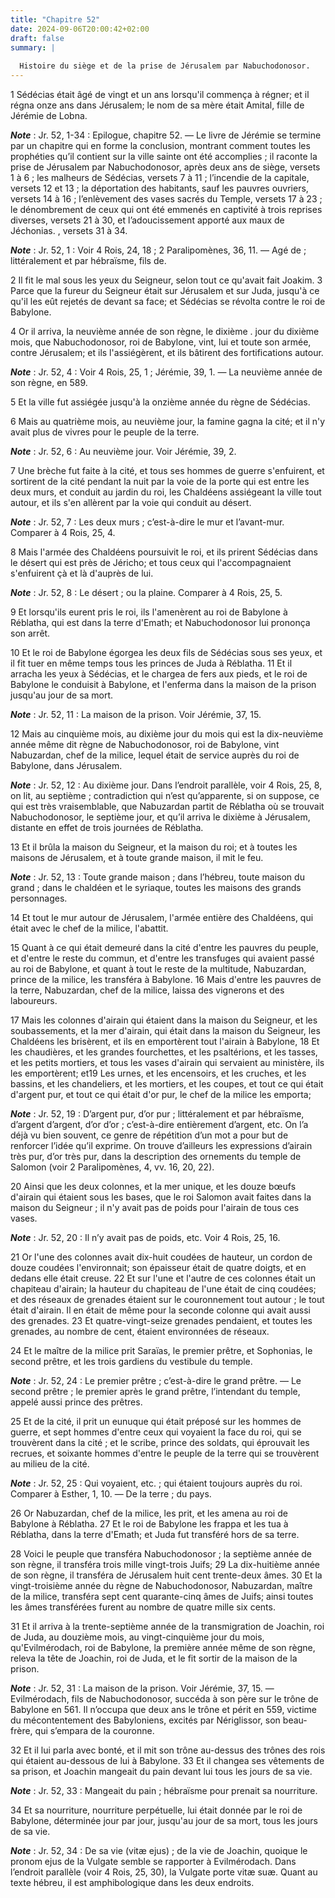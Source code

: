 ```yaml
---
title: "Chapitre 52"
date: 2024-09-06T20:00:42+02:00
draft: false
summary: |
  
  Histoire du siège et de la prise de Jérusalem par Nabuchodonosor.
---
```



1 Sédécias était âgé de vingt et un ans lorsqu'il commença à régner; et il régna onze ans dans Jérusalem; le nom de sa mère était Amital, fille de Jérémie de Lobna.

***Note*** :  Jr. 52, 1-34 : Epilogue, chapitre 52. ― Le livre de Jérémie se termine par un chapitre qui en forme la conclusion, montrant comment toutes les prophéties qu’il contient sur la ville sainte ont été accomplies ; il raconte la prise de Jérusalem par Nabuchodonosor, après deux ans de siège, versets 1 à 6 ; les malheurs de Sédécias, versets 7 à 11 ; l’incendie de la capitale, versets 12 et 13 ; la déportation des habitants, sauf les pauvres ouvriers, versets 14 à 16 ; l’enlèvement des vases sacrés du Temple, versets 17 à 23 ; le dénombrement de ceux qui ont été emmenés en captivité à trois reprises diverses, versets 21 à 30, et l’adoucissement apporté aux maux de Jéchonias. , versets 31 à 34.

***Note*** :  Jr. 52, 1 : Voir 4 Rois, 24, 18 ; 2 Paralipomènes, 36, 11. ― Agé de ; littéralement et par hébraïsme, fils de.

2 Il fit le mal sous les yeux du Seigneur, selon tout ce qu'avait fait Joakim. 3 Parce que la fureur du Seigneur était sur Jérusalem et sur Juda, jusqu'à ce qu'il les eût rejetés de devant sa face; et Sédécias se révolta contre le roi de Babylone.


4 Or il arriva, la neuvième année de son règne, le dixième . jour du dixième mois, que Nabuchodonosor, roi de Babylone, vint, lui et toute son armée, contre Jérusalem; et ils l'assiégèrent, et ils bâtirent des fortifications autour.

***Note*** :  Jr. 52, 4 : Voir 4 Rois, 25, 1 ; Jérémie, 39, 1. ― La neuvième année de son règne, en 589.


5 Et la ville fut assiégée jusqu'à la onzième année du règne de Sédécias.


6 Mais au quatrième mois, au neuvième jour, la famine gagna la cité; et il n'y avait plus de vivres pour le peuple de la terre.

***Note*** :  Jr. 52, 6 : Au neuvième jour. Voir Jérémie, 39, 2.

7 Une brèche fut faite à la cité, et tous ses hommes de guerre s'enfuirent, et sortirent de la cité pendant la nuit par la voie de la porte qui est entre les deux murs, et conduit au jardin du roi, les Chaldéens assiégeant la ville tout autour, et ils s'en allèrent par la voie qui conduit au désert.

***Note*** :  Jr. 52, 7 : Les deux murs ; c’est-à-dire le mur et l’avant-mur. Comparer à 4 Rois, 25, 4.

8 Mais l'armée des Chaldéens poursuivit le roi, et ils prirent Sédécias dans le désert qui est près de Jéricho; et tous ceux qui l'accompagnaient s'enfuirent çà et là d'auprès de lui.

***Note*** :  Jr. 52, 8 : Le désert ; ou la plaine. Comparer à 4 Rois, 25, 5.

9 Et lorsqu'ils eurent pris le roi, ils l'amenèrent au roi de Babylone à Réblatha, qui est dans la terre d'Emath; et Nabuchodonosor lui prononça son arrêt.


10 Et le roi de Babylone égorgea les deux fils de Sédécias sous ses yeux, et il fit tuer en même temps tous les princes de Juda à Réblatha. 11 Et il arracha les yeux à Sédécias, et le chargea de fers aux pieds, et le roi de Babylone le conduisit à Babylone, et l'enferma dans la maison de la prison jusqu'au jour de sa mort.

***Note*** :  Jr. 52, 11 : La maison de la prison. Voir Jérémie, 37, 15.


12 Mais au cinquième mois, au dixième jour du mois qui est la dix-neuvième année même dit règne de Nabuchodonosor, roi de Babylone, vint Nabuzardan, chef de la milice, lequel était de service auprès du roi de Babylone, dans Jérusalem.

***Note*** :  Jr. 52, 12 : Au dixième jour. Dans l’endroit parallèle, voir 4 Rois, 25, 8, on lit, au septième ; contradiction qui n’est qu’apparente, si on suppose, ce qui est très vraisemblable, que Nabuzardan partit de Réblatha où se trouvait Nabuchodonosor, le septième jour, et qu’il arriva le dixième à Jérusalem, distante en effet de trois journées de Réblatha.

13 Et il brûla la maison du Seigneur, et la maison du roi; et à toutes les maisons de Jérusalem, et à toute grande maison, il mit le feu.

***Note*** :  Jr. 52, 13 : Toute grande maison ; dans l’hébreu, toute maison du grand ; dans le chaldéen et le syriaque, toutes les maisons des grands personnages.

14 Et tout le mur autour de Jérusalem, l'armée entière des Chaldéens, qui était avec le chef de la milice, l'abattit.


15 Quant à ce qui était demeuré dans la cité d'entre les pauvres du peuple, et d'entre le reste du commun, et d'entre les transfuges qui avaient passé au roi de Babylone, et quant à tout le reste de la multitude, Nabuzardan, prince de la milice, les transféra à Babylone. 16 Mais d'entre les pauvres de la terre, Nabuzardan, chef de la milice, laissa des vignerons et des laboureurs.


17 Mais les colonnes d'airain qui étaient dans la maison du Seigneur, et les soubassements, et la mer d'airain, qui était dans la maison du Seigneur, les Chaldéens les brisèrent, et ils en emportèrent tout l'airain à Babylone, 18 Et les chaudières, et les grandes fourchettes, et les psaltérions, et les tasses, et les petits mortiers, et tous les vases d'airain qui servaient au ministère, ils les emportèrent; et19 Les urnes, et les encensoirs, et les cruches, et les bassins, et les chandeliers, et les mortiers, et les coupes, et tout ce qui était d'argent pur, et tout ce qui était d'or pur, le chef de la milice les emporta;

***Note*** :  Jr. 52, 19 : D’argent pur, d’or pur ; littéralement et par hébraïsme, d’argent d’argent, d’or d’or ; c’est-à-dire entièrement d’argent, etc. On l’a déjà vu bien souvent, ce genre de répétition d’un mot a pour but de renforcer l’idée qu’il exprime. On trouve d’ailleurs les expressions d’airain très pur, d’or très pur, dans la description des ornements du temple de Salomon (voir 2 Paralipomènes, 4, vv. 16, 20, 22).

20 Ainsi que les deux colonnes, et la mer unique, et les douze bœufs d'airain qui étaient sous les bases, que le roi Salomon avait faites dans la maison du Seigneur ; il n'y avait pas de poids pour l'airain de tous ces vases.

***Note*** :  Jr. 52, 20 : Il n’y avait pas de poids, etc. Voir 4 Rois, 25, 16.

21 Or l'une des colonnes avait dix-huit coudées de hauteur, un cordon de douze coudées l'environnait; son épaisseur était de quatre doigts, et en dedans elle était creuse. 22 Et sur l'une et l'autre de ces colonnes était un chapiteau d'airain; la hauteur du chapiteau de l'une était de cinq coudées; et des réseaux de grenades étaient sur le couronnement tout autour ; le tout était d'airain. Il en était de même pour la seconde colonne qui avait aussi des grenades. 23 Et quatre-vingt-seize grenades pendaient, et toutes les grenades, au nombre de cent, étaient environnées de réseaux.


24 Et le maître de la milice prit Saraïas, le premier prêtre, et Sophonias, le second prêtre, et les trois gardiens du vestibule du temple.

***Note*** :  Jr. 52, 24 : Le premier prêtre ; c’est-à-dire le grand prêtre. ― Le second prêtre ; le premier après le grand prêtre, l’intendant du temple, appelé aussi prince des prêtres.

25 Et de la cité, il prit un eunuque qui était préposé sur les hommes de guerre, et sept hommes d'entre ceux qui voyaient la face du roi, qui se trouvèrent dans la cité ; et le scribe, prince des soldats, qui éprouvait les recrues, et soixante hommes d'entre le peuple de la terre qui se trouvèrent au milieu de la cité.

***Note*** :  Jr. 52, 25 : Qui voyaient, etc. ; qui étaient toujours auprès du roi. Comparer à Esther, 1, 10. ― De la terre ; du pays.

26 Or Nabuzardan, chef de la milice, les prit, et les amena au roi de Babylone à Réblatha. 27 Et le roi de Babylone les frappa et les tua à Réblatha, dans la terre d'Emath; et Juda fut transféré hors de sa terre.


28 Voici le peuple que transféra Nabuchodonosor ; la septième année de son règne, il transféra trois mille vingt-trois Juifs; 29 La dix-huitième année de son règne, il transféra de Jérusalem huit cent trente-deux âmes. 30 Et la vingt-troisième année du règne de Nabuchodonosor, Nabuzardan, maître de la milice, transféra sept cent quarante-cinq âmes de Juifs; ainsi toutes les âmes transférées furent au nombre de quatre mille six cents.


31 Et il arriva à la trente-septième année de la transmigration de Joachin, roi de Juda, au douzième mois, au vingt-cinquième jour du mois, qu'Evilmérodach, roi de Babylone, la première année même de son règne, releva la tête de Joachin, roi de Juda, et le fit sortir de la maison de la prison.

***Note*** :  Jr. 52, 31 : La maison de la prison. Voir Jérémie, 37, 15. ― Evilmérodach, fils de Nabuchodonosor, succéda à son père sur le trône de Babylone en 561. Il n’occupa que deux ans le trône et périt en 559, victime du mécontentement des Babyloniens, excités par Nériglissor, son beau-frère, qui s’empara de la couronne.

32 Et il lui parla avec bonté, et il mit son trône au-dessus des trônes des rois qui étaient au-dessous de lui à Babylone. 33 Et il changea ses vêtements de sa prison, et Joachin mangeait du pain devant lui tous les jours de sa vie.

***Note*** :  Jr. 52, 33 : Mangeait du pain ; hébraïsme pour prenait sa nourriture.

34 Et sa nourriture, nourriture perpétuelle, lui était donnée par le roi de Babylone, déterminée jour par jour, jusqu'au jour de sa mort, tous les jours de sa vie.

***Note*** :  Jr. 52, 34 : De sa vie (vitæ ejus) ; de la vie de Joachin, quoique le pronom ejus de la Vulgate semble se rapporter à Evilmérodach. Dans l’endroit parallèle (voir 4 Rois, 25, 30), la Vulgate porte vitæ suæ. Quant au texte hébreu, il est amphibologique dans les deux endroits.
